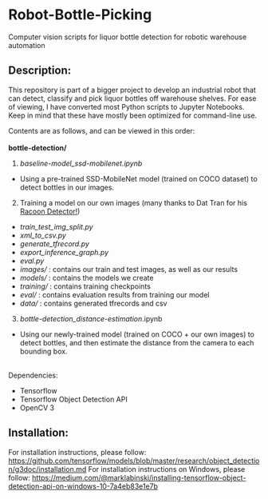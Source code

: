 # Robot-Bottle-Picking
Computer vision scripts for liquor bottle detection for robotic warehouse automation

## Description:
This repository is part of a bigger project to develop an industrial robot that can detect, classify and pick liquor bottles off warehouse shelves. For ease of viewing, I have converted most Python scripts to Jupyter Notebooks. Keep in mind that these have mostly been optimized for command-line use.

Contents are as follows, and can be viewed in this order:
<br>
<br>
__bottle-detection/__
1. _baseline-model_ssd-mobilenet.ipynb_
  - Using a pre-trained SSD-MobileNet model (trained on COCO dataset) to detect bottles in our images.
2. Training a model on our own images (many thanks to Dat Tran for his [Racoon Detector!](https://github.com/datitran/raccoon_dataset))
  - _train_test_img_split.py_
  - _xml_to_csv.py_
  - _generate_tfrecord.py_
  - _export_inference_graph.py_
  - _eval.py_
  - _images/_ : contains our train and test images, as well as our results
  - _models/_ : contains the models we create
  - _training/_ : contains training checkpoints
  - _eval/_ : contains evaluation results from training our model
  - _data/_ : contains generated tfrecords and csv
3. _bottle-detection_distance-estimation_.ipynb
  - Using our newly-trained model (trained on COCO + our own images) to detect bottles, and then estimate the distance from the camera to each bounding box.
<br>
<br<
__stereo/__
1. Creating disparity maps
  - _stereo_match2.py_
  - _stereo_match3.py_
  - _stereo_testing.ipynb_

## Dependencies:
- Tensorflow
- Tensorflow Object Detection API
- OpenCV 3

## Installation:
For installation instructions, please follow:
https://github.com/tensorflow/models/blob/master/research/object_detection/g3doc/installation.md
For installation instructions on Windows, please follow:
https://medium.com/@marklabinski/installing-tensorflow-object-detection-api-on-windows-10-7a4eb83e1e7b
